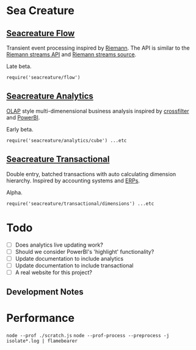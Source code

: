 # Sea Creature

## [Seacreature Flow](https://github.com/tcoats/seacreature/tree/master/flow)
Transient event processing inspired by [Riemann](http://riemann.io). The API is similar to the [Riemann streams API](http://riemann.io/api/riemann.streams.html) and [Riemann streams source](https://github.com/riemann/riemann/blob/master/src/riemann/streams.clj).

Late beta.

`require('seacreature/flow')`

## [Seacreature Analytics](https://github.com/tcoats/seacreature/tree/master/analytics)

[OLAP](https://en.wikipedia.org/wiki/Online_analytical_processing) style multi-dimenensional business analysis inspired by [crossfilter](https://github.com/crossfilter/crossfilter) and [PowerBI](https://powerbi.microsoft.com/).

Early beta.

`require('seacreature/analytics/cube') ...etc`

## [Seacreature Transactional](https://github.com/tcoats/seacreature/tree/master/transactional)

Double entry, batched transactions with auto calculating dimension hierarchy. Inspired by accounting systems and [ERPs](https://en.wikipedia.org/wiki/Enterprise_resource_planning).

Alpha.

`require('seacreature/transactional/dimensions') ...etc`


# Todo
- [ ] Does analytics live updating work?
- [ ] Should we consider PowerBI's 'highlight' functionality?
- [ ] Update documentation to include analytics
- [ ] Update documentation to include transactional
- [ ] A real website for this project?

## Development Notes

# Performance
`node --prof ./scratch.js`
`node --prof-process --preprocess -j isolate*.log | flamebearer`



